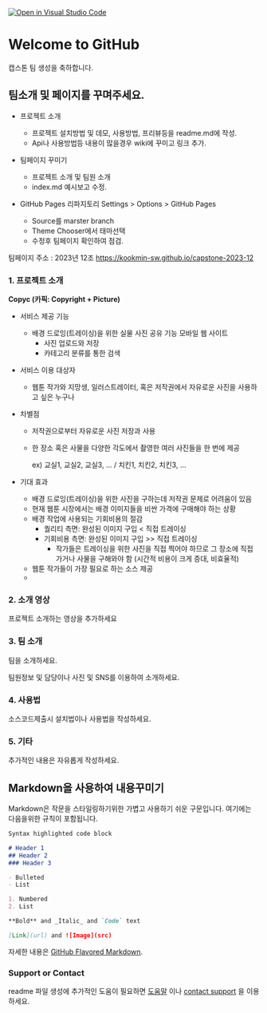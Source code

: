 [![Open in Visual Studio Code](https://classroom.github.com/assets/open-in-vscode-c66648af7eb3fe8bc4f294546bfd86ef473780cde1dea487d3c4ff354943c9ae.svg)](https://classroom.github.com/online_ide?assignment_repo_id=10521377&assignment_repo_type=AssignmentRepo)
# Welcome to GitHub

캡스톤 팀 생성을 축하합니다.

## 팀소개 및 페이지를 꾸며주세요.
- 프로젝트 소개
  - 프로젝트 설치방법 및 데모, 사용방법, 프리뷰등을 readme.md에 작성.
  - Api나 사용방법등 내용이 많을경우 wiki에 꾸미고 링크 추가.

- 팀페이지 꾸미기
  - 프로젝트 소개 및 팀원 소개
  - index.md 예시보고 수정.

- GitHub Pages 리파지토리 Settings > Options > GitHub Pages 
  - Source를 marster branch
  - Theme Chooser에서 태마선택
  - 수정후 팀페이지 확인하여 점검.

팀페이지 주소 : 2023년 12조 https://kookmin-sw.github.io/capstone-2023-12



### 1. 프로젝트 소개

**Copyc (카픽: Copyright + Picture)**

- 서비스 제공 기능
    - 배경 드로잉(트레이싱)을 위한 실물 사진 공유 기능 모바일 웹 사이트
        - 사진 업로드와 저장
        - 카테고리 분류를 통한 검색
- 서비스 이용 대상자
    - 웹툰 작가와 지망생, 일러스트레이터, 혹은 저작권에서 자유로운 사진을 사용하고 싶은 누구나
- 차별점
    - 저작권으로부터 자유로운 사진 저장과 사용
    - 한 장소 혹은 사물을 다양한 각도에서 촬영한 여러 사진들을 한 번에 제공
        
        ex) 교실1, 교실2, 교실3, … / 치킨1, 치킨2, 치킨3, … 
        
- 기대 효과
    - 배경 드로잉(트레이싱)을 위한 사진을 구하는데 저작권 문제로 어려움이 있음
    - 현재 웹툰 시장에서는 배경 이미지들을 비싼 가격에 구매해야 하는 상황
    - 배경 작업에 사용되는 기회비용의 절감
        - 퀄리티 측면: 완성된 이미지 구입 < 직접 트레이싱
        - 기회비용 측면: 완성된 이미지 구입 >> 직접 트레이싱
            - 작가들은 트레이싱을 위한 사진을 직접 찍어야 하므로 그 장소에 직접 가거나 사물을 구해와야 함 (시간적 비용이 크게 증대, 비효율적)
    - 웹툰 작가들이 가장 필요로 하는 소스 제공
    - 

### 2. 소개 영상

프로젝트 소개하는 영상을 추가하세요

### 3. 팀 소개

팀을 소개하세요.

팀원정보 및 담당이나 사진 및 SNS를 이용하여 소개하세요.

### 4. 사용법

소스코드제출시 설치법이나 사용법을 작성하세요.

### 5. 기타

추가적인 내용은 자유롭게 작성하세요.


## Markdown을 사용하여 내용꾸미기

Markdown은 작문을 스타일링하기위한 가볍고 사용하기 쉬운 구문입니다. 여기에는 다음을위한 규칙이 포함됩니다.

```markdown
Syntax highlighted code block

# Header 1
## Header 2
### Header 3

- Bulleted
- List

1. Numbered
2. List

**Bold** and _Italic_ and `Code` text

[Link](url) and ![Image](src)
```

자세한 내용은 [GitHub Flavored Markdown](https://guides.github.com/features/mastering-markdown/).

### Support or Contact

readme 파일 생성에 추가적인 도움이 필요하면 [도움말](https://help.github.com/articles/about-readmes/) 이나 [contact support](https://github.com/contact) 을 이용하세요.
